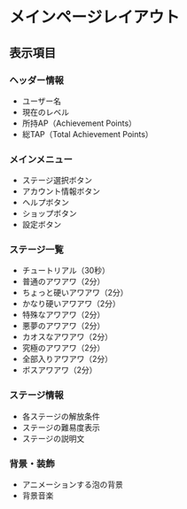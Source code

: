 # メインページレイアウト

## 表示項目

### ヘッダー情報
- ユーザー名
- 現在のレベル
- 所持AP（Achievement Points）
- 総TAP（Total Achievement Points）

### メインメニュー
- ステージ選択ボタン
- アカウント情報ボタン
- ヘルプボタン
- ショップボタン
- 設定ボタン

### ステージ一覧
- チュートリアル（30秒）
- 普通のアワアワ（2分）
- ちょっと硬いアワアワ（2分）
- かなり硬いアワアワ（2分）
- 特殊なアワアワ（2分）
- 悪夢のアワアワ（2分）
- カオスなアワアワ（2分）
- 究極のアワアワ（2分）
- 全部入りアワアワ（2分）
- ボスアワアワ（2分）

### ステージ情報
- 各ステージの解放条件
- ステージの難易度表示
- ステージの説明文

### 背景・装飾
- アニメーションする泡の背景
- 背景音楽
